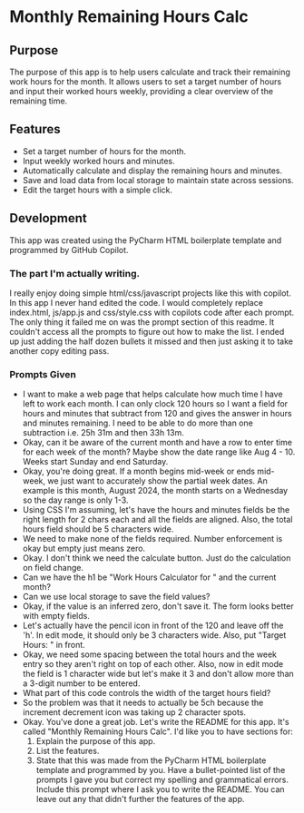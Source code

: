 # Monthly Remaining Hours Calc

## Purpose

The purpose of this app is to help users calculate and track their remaining work hours for the month. It allows users
to set a target number of hours and input their worked hours weekly, providing a clear overview of the remaining time.

## Features

- Set a target number of hours for the month.
- Input weekly worked hours and minutes.
- Automatically calculate and display the remaining hours and minutes.
- Save and load data from local storage to maintain state across sessions.
- Edit the target hours with a simple click.

## Development

This app was created using the PyCharm HTML boilerplate template and programmed by GitHub Copilot.

### The part I'm actually writing.

I really enjoy doing simple html/css/javascript projects like this with copilot. In this app I never hand edited the
code. I would completely replace index.html, js/app.js and css/style.css with copilots code after each prompt. The only
thing it failed me on was the prompt section of this readme. It couldn't access all the prompts to figure out how to
make the list. I ended up just adding the half dozen bullets it missed and then just asking it to take another copy
editing pass.

### Prompts Given

- I want to make a web page that helps calculate how much time I have left to work each month. I can only clock 120
  hours so I want a field for hours and minutes that subtract from 120 and gives the answer in hours and minutes
  remaining. I need to be able to do more than one subtraction i.e. 25h 31m and then 33h 13m.
- Okay, can it be aware of the current month and have a row to enter time for each week of the month? Maybe show the
  date range like Aug 4 - 10. Weeks start Sunday and end Saturday.
- Okay, you're doing great. If a month begins mid-week or ends mid-week, we just want to accurately show the partial
  week dates. An example is this month, August 2024, the month starts on a Wednesday so the day range is only 1-3.
- Using CSS I'm assuming, let's have the hours and minutes fields be the right length for 2 chars each and all the
  fields are aligned. Also, the total hours field should be 5 characters wide.
- We need to make none of the fields required. Number enforcement is okay but empty just means zero.
- Okay. I don't think we need the calculate button. Just do the calculation on field change.
- Can we have the h1 be "Work Hours Calculator for " and the current month?
- Can we use local storage to save the field values?
- Okay, if the value is an inferred zero, don't save it. The form looks better with empty fields.
- Let's actually have the pencil icon in front of the 120 and leave off the 'h'. In edit mode, it should only be 3
  characters wide. Also, put "Target Hours: " in front.
- Okay, we need some spacing between the total hours and the week entry so they aren't right on top of each other. Also,
  now in edit mode the field is 1 character wide but let's make it 3 and don't allow more than a 3-digit number to be
  entered.
- What part of this code controls the width of the target hours field?
- So the problem was that it needs to actually be 5ch because the increment decrement icon was taking up 2 character
  spots.
- Okay. You've done a great job. Let's write the README for this app. It's called "Monthly Remaining Hours Calc". I'd
  like you to have sections for:
  1. Explain the purpose of this app.
  2. List the features.
  3. State that this was made from the PyCharm HTML boilerplate template and programmed by you. Have a bullet-pointed
     list of the prompts I gave you but correct my spelling and grammatical errors. Include this prompt where I ask you
     to write the README. You can leave out any that didn't further the features of the app.
